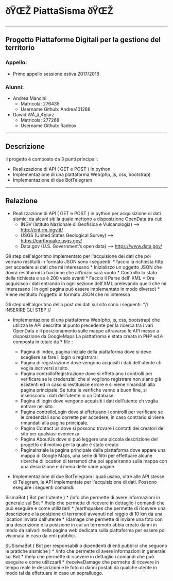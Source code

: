 
# ðŸŒŽ PiattaSisma ðŸŒŽ #
-----------------------------------------------------

## Progetto Piattaforme Digitali per la gestione del territorio ##

### Appello: ###
* Primo appello sessione estiva 2017/2018

### Alunni: ###
* Andrea Mancini
  * Matricola: 276435
  * Username Github: Andrea101288
* Dawid WÃ„â„¢glarz
  * Matricola: 277268
  * Username Github: Radeox

-----------------------------------------------------

## Descrizione ##

Il progetto è composto da 3 punti principali:

* Realizzazione di API ( GET e POST ) in python 
* Implementazione di una piattaforma Web(php, js, css, bootstrap)
* Implementazione di due BotTelegram 
-----------------------------------------------------

## Relazione ##

* Realizzazione di API ( GET e POST ) in python per acquisizione di dati sismici da alcuni siti la quale mettono a disposizione OpenData tra cui:
    * INGV (Istituto Nazionale di Geofisica e Vulcanologia) --> http://cnt.rm.ingv.it/
    * USGS (United States Geological Survey) --> https://earthquake.usgs.gov/
    * Data.gov (U.S. Government’s open data) --> https://www.data.gov/
   
Gli step dell'algoritmo implementato per l'acquisione dei dati che poi verrano restituiti in formato JSON sono i seguenti:
        *  faccio la richiesta http per accedere ai dati che mi interessano
        *  Inizializzo un oggetto JSON che dovrà restituirmi la funzione che all'inizio sarà vuoto
        *  Controllo lo stato della richiesta e se è 200 vado avanti
        *  Faccio il Parse dell' XML
        *  Ora acquisisco i dati entrando in ogni sezione dell'XML prelevando quelli che mi interessano ( in ogni pagina può essere
    implementato in modo diverso)
        * Viene restituito l'oggetto in formato JSON che mi interessa
 
Gli step dell'algoritmo della post dei dati sul sito sono i seguenti:
 *// INSERIRE GLI STEP //

* Implementazione di una piattaforma Web(php, js, css, bootstrap) che utilizza le API descritte al punto precedente per la ricerca tra i vari OpenData e il posizionamento sulle mappe attravarso le API messe a disposizione da GoogleMaps
La piattafroma è stata creata in PHP ed è composta in totale da ? file :
    * Pagina di index, pagina iniziale della piattaforma dove si deve scegliere se fare il login o registrarsi
    * Pagina di registrazione dove vengono acquisiti i dati dell'utente ch voglia iscriversi al sito.
    * Pagina controlloRegistrazione dove si effettuano i controlli per verificare se le credenziali che si vogliono registrare non siano già esistenti ed in caso si restituisce errore e si viene rimandati alla pagina principale. Se tutte le verifiche vanno a buon fine, si inseriscono i dati dell'utente in un Database.
    * Pagina di login dove vengono acquisiti i dati dell'utente ch voglia entrare nel sito.
    * Pagina controlloLogin dove si effettuano i controlli per verificare se le credenziali sono corrette per accedere, in caso contrario si viene rimandati alla pagina principale.
    * Pagina Contact us dove si possono trovare i contatti dei creatori del sito per qualsiasi evenienza
    * Pagina AboutUs dove si può leggere una piccola descrizione del progetto e il motivo per la quale è stato creato
    * PaginaInziale la pagina principale della piattaforma dove appare una mappa di Google Maps, una serie di filtri per effettuare alcune ricerche di location di terremoti che poi appariranno sulla mappa con una descrizione e il menù delle varie pagine.


* Implementazione di due BotTelegram i quali usano, oltre alle API stesse di Telegram, le API implementate per l'acquisizione di dati. Possono eseguire i seguenti comandi:

SismaBot ( Bot per l'utente )
    * /info che permette di avere informazioni in generale sul Bot
    * /help che permette di ricevere in dettaglio i comandi che può eseguire e come utilizzarli
    * /earthquakes che permette di ricevere una descrizione e la posizione di terremoti avvenuti nel raggio di 10 km da una location inviata dall'utente
    * /damage che permette di inviare una foto con una descrizione e la posizione in cui un terremoto abbia creato danni in modo da salvarli nella pagina web dedicata sulla piattaforma per essere poi visionata in caso da enti pubblici.

SUSismaBot ( Bot per responsabili o dipendenti di enti pubblici che seguono le pratiche sismiche )
    * /info che permette di avere informazioni in generale sul Bot
    * /help che permette di ricevere in dettaglio i comandi che può eseguire e come utilizzarli
    * /receiveDamage che permette di ricevere in tempo reale le descrizioni e le foto di danni postati da qualche utente in modo tal da effettuare in caso un sopralluogo.
    
    
